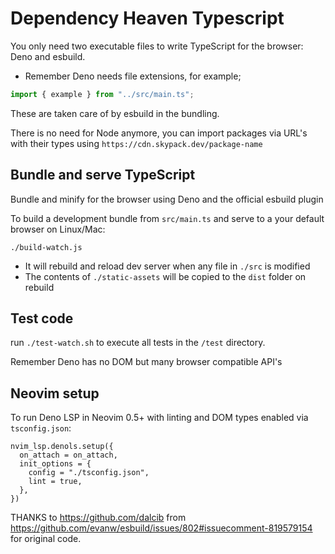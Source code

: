 # Dependency Heaven Typescript

You only need two executable files to write TypeScript for the browser: Deno and esbuild.

- Remember Deno needs file extensions, for example;

```ts
import { example } from "../src/main.ts";
```

These are taken care of by esbuild in the bundling.

There is no need for Node anymore, you can import packages via URL's with their types using `https://cdn.skypack.dev/package-name`

## Bundle and serve TypeScript

Bundle and minify for the browser using Deno and the official esbuild plugin

To build a development bundle from `src/main.ts` and serve to a your default browser on Linux/Mac:

```
./build-watch.js
```

- It will rebuild and reload dev server when any file in `./src` is modified
- The contents of `./static-assets` will be copied to the `dist` folder on rebuild

## Test code

run `./test-watch.sh` to execute all tests in the `/test` directory.

Remember Deno has no DOM but many browser compatible API's

## Neovim setup

To run Deno LSP in Neovim 0.5+ with linting and DOM types enabled via `tsconfig.json`:

```
nvim_lsp.denols.setup({
  on_attach = on_attach,
  init_options = {
    config = "./tsconfig.json",
    lint = true,
  },
})
```

THANKS to https://github.com/dalcib from https://github.com/evanw/esbuild/issues/802#issuecomment-819579154 for original code.
